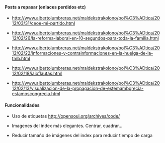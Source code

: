 #### Posts a repasar (enlaces perdidos etc)

* http://www.albertolumbreras.net/maldekstrakolono/pol%C3%ADtica/2012/03/31/ceoe-mi-partido.html

* http://www.albertolumbreras.net/maldekstrakolono/pol%C3%ADtica/2012/02/26/la-reforma-laboral-en-10-segundos-para-toda-la-familia.html

* http://www.albertolumbreras.net/maldekstrakolono/pol%C3%ADtica/2012/02/22/informaciones-y-contrainformaciones-en-la-huelga-de-la-tmb.html

* http://www.albertolumbreras.net/maldekstrakolono/pol%C3%ADtica/2012/02/18/iaioflautas.html

* http://www.albertolumbreras.net/maldekstrakolono/pol%C3%ADtica/2012/02/13/visualizacion-de-la-propagacion-de-estemambgrecia-estamoscongrecia.html



#### Funcionalidades

* Uso de etiquetas
http://opensoul.org/archives/code/

* Imagenes del index más elegantes. Centrar, cuadrar...
* Reducir tamaño de imágenes del index para reducir tiempo de carga